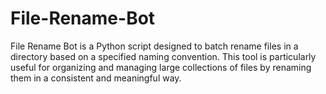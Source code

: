 # File-Rename-Bot
File Rename Bot is a Python script designed to batch rename files in a directory based on a specified naming convention. This tool is particularly useful for organizing and managing large collections of files by renaming them in a consistent and meaningful way.
